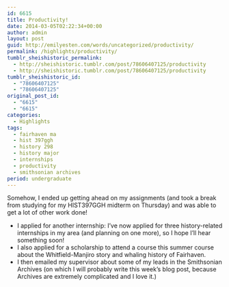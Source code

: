 ```yaml
---
id: 6615
title: Productivity!
date: 2014-03-05T02:22:34+00:00
author: admin
layout: post
guid: http://emilyesten.com/words/uncategorized/productivity/
permalink: /highlights/productivity/
tumblr_sheishistoric_permalink:
  - http://sheishistoric.tumblr.com/post/78606407125/productivity
  - http://sheishistoric.tumblr.com/post/78606407125/productivity
tumblr_sheishistoric_id:
  - "78606407125"
  - "78606407125"
original_post_id:
  - "6615"
  - "6615"
categories:
  - Highlights
tags:
  - fairhaven ma
  - hist 397ggh
  - history 298
  - history major
  - internships
  - productivity
  - smithsonian archives
period: undergraduate
---
```

Somehow, I ended up getting ahead on my assignments (and took a break from studying for my HIST397GGH midterm on Thursday) and was able to get a lot of other work done!

  * <span>I applied for another internship: I&rsquo;ve now applied for three history-related internships in my area (and planning on one more), so I hope I&rsquo;ll hear something soon!</span>
  * <span>I also applied for a scholarship to attend a course this summer course about the Whitfield-Manjiro story and whaling history of Fairhaven.</span>
  * <span>I then emailed my supervisor about some of my leads in the Smithsonian Archives (on which I will probably write this week&rsquo;s blog post, because Archives are extremely complicated and I love it.) </span>

